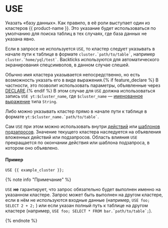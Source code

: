 # USE

Указать «базу данных». Как правило, в её роли выступает один из кластеров {{ product-name }}. Это указание будет использоваться по умолчанию для поиска таблиц в тех случаях, где база данных не указана явно.

Если в запросе не используется `USE`, то кластер следует указывать в начале пути к таблице в формате ``` cluster.`path/to/table` ```, например ``` cluster.`home/yql/test` ```. Backticks используются для автоматического экранирования спецсимволов, в данном случае слешей.

Обычно имя кластера указывается непосредственно, но есть возможность указать его в виде выражения.{% if feature_declare %} В частности, это позволит использовать параметры, объявленные через [DECLARE](declare.md).{% endif %} В этом случае для `USE` должна использоваться запись ```USE yt:$cluster_name```, где `$cluster_name` — [именованное выражение](expressions.md#named-nodes) типа `String`.

Либо можно указывать кластер прямо в начале пути к таблице в формате ``` yt:$cluster_name.`path/to/table` ```.

Сам `USE` при этом можно использовать внутри [действий](action.md) или [шаблонов подзапросов](subquery.md). Значение текущего кластера наследуется на объявления вложенных действий или подзапросов. Область влияния `USE` прекращается по окончании действия или шаблона подзапроса, в котором оно объявлено.

#### Пример

```yql
USE {{ example_cluster }};
```

{% note info "Примечание" %}

`USE` **не** гарантирует, что запрос обязательно будет выполнен именно на указанном кластере. Запрос может быть выполнен на другом кластере, если в нём не используются входные данные (например, `USE foo; SELECT 2 + 2;` ) или если указан полный путь к таблице на другом кластере (например, ```USE foo; SELECT * FROM bar.`path/to/table`;```).

{% endnote %}
